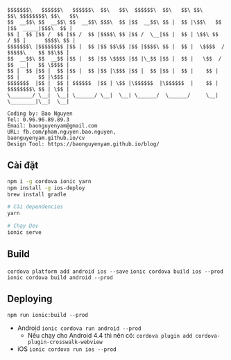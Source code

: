     $$$$$$$\   $$$$$$\   $$$$$$\  $$\   $$\  $$$$$$\  $$\   $$\ $$\     $$\ $$$$$$$$\ $$\   $$\
    $$  __$$\ $$  __$$\ $$  __$$\ $$$\  $$ |$$  __$$\ $$ |  $$ |\$$\   $$  |$$  _____|$$$\  $$ |
    $$ |  $$ |$$ /  $$ |$$ /  $$ |$$$$\ $$ |$$ /  \__|$$ |  $$ | \$$\ $$  / $$ |      $$$$\ $$ |
    $$$$$$$\ |$$$$$$$$ |$$ |  $$ |$$ $$\$$ |$$ |$$$$\ $$ |  $$ |  \$$$$  /  $$$$$\    $$ $$\$$ |
    $$  __$$\ $$  __$$ |$$ |  $$ |$$ \$$$$ |$$ |\_$$ |$$ |  $$ |   \$$  /   $$  __|   $$ \$$$$ |
    $$ |  $$ |$$ |  $$ |$$ |  $$ |$$ |\$$$ |$$ |  $$ |$$ |  $$ |    $$ |    $$ |      $$ |\$$$ |
    $$$$$$$  |$$ |  $$ | $$$$$$  |$$ | \$$ |\$$$$$$  |\$$$$$$  |    $$ |    $$$$$$$$\ $$ | \$$ |
    \_______/ \__|  \__| \______/ \__|  \__| \______/  \______/     \__|    \________|\__|  \__|

    Coding by: Bao Nguyen
    Tel: 0.96.96.89.89.3
    Email: baonguyenyam@gmail.com
    URL: fb.com/pham.nguyen.bao.nguyen,
    baonguyenyam.github.io/cv
    Design Tool: https://baonguyenyam.github.io/blog/

## Cài đặt
```bash
npm i -g cordova ionic yarn
npm install -g ios-deploy
brew install gradle

# Cài dependencies
yarn 

# Chạy Dev
ionic serve
```

## Build

`cordova platform add android ios --save`
`ionic cordova build ios --prod`
`ionic cordova build android --prod`

## Deploying

`npm run ionic:build --prod`

* Android `ionic cordova run android --prod`
  - Nếu chạy cho Android 4.4 thì nên có: `cordova plugin add cordova-plugin-crosswalk-webview`
* iOS `ionic cordova run ios --prod`
